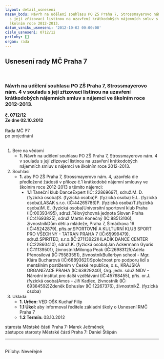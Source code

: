 ```yaml
---
layout: detail_usneseni
nazev_bodu: Návrh na udělení souhlasu PO ZŠ Praha 7, Strossmayerovo nám. 4 v souladu
  s její zřizovací listinou na uzavření krátkodobých nájemních smluv s nájemci ve
  školním roce 2012-2013.
datum_vzniku_usneseni: '2012-10-02 00:00:00'
cislo_usneseni: 0712/12
prilohy: []
organ: rada
---
```

<div id="ucUsn_pList" class="usn">
	<span><h2>Usnesení rady MČ Praha 7 </h2>
<br></span><div class="standBody">
<span><h3>Návrh na udělení souhlasu PO ZŠ Praha 7, Strossmayerovo nám. 4 v souladu s její zřizovací listinou na uzavření krátkodobých nájemních smluv s nájemci ve školním roce 2012-2013.</h3></span><div class="center">
		<strong>č. 0712/12</strong><br>
	</div>
<div class="center">
		<strong>Ze dne 02.10.2012</strong><br><br>
	</div>Rada MČ P7<br> po projednání<br><br><ol>
<li>Bere na vědomí<ul><li>
<strong>1.</strong> Návrh na udělení souhlasu PO ZŠ Praha 7, Strossmayerovo nám. 4 v souladu s její zřizovací listinou na uzavření krátkodobých nájemních smluv s nájemci ve školním roce 2012-2013.</li></ul>
</li>
<li>Souhlasí<ul><li>
<strong>1.</strong> aby PO ZŠ Praha 7, Strossmayerovo nám. 4, uzavřela dle předložené žádosti v příloze č.1 krátkodobé nájemní smlouvy ve školním roce 2012-2013 s těmito nájemci: <ul><li>
<strong>1.1</strong> Taneční  klub DanceExpert (IČ: 22869697), sdruž.M. D. (fyzická osoba)S. (fyzická osoba)P. (fyzická osoba) E.L. (fyzická osoba)LASAK s.r.o. (IČ:44265786)P. (fyzická osoba)T.(fyzická osoba)M. E. (fyzická osoba)Universitní sportovní klub Praha (IČ:00393495), sdruž.Tělovýchovná jednota Slovan Praha (IČ:41693825), sdruž.Martin Konečný (IČ:88513106), živnostníkDům dětí a mládeže, Praha 7, Šimáčkova 16 (IČ:45242879), přís.or.SPORTOVNÍ A KULTURNÍ KLUB SPORT PRO VŠECHNY - TATRAN PRAHA 7 (IČ:65999479), sdruž.SPIRITED, s.r.o.(IČ:27113922)HLADÍK DANCE CENTER (IČ:22860410), sdruž.K. (fyzická osoba)Jan Ackermann Gyuris (IČ:11139501), živnostníkMilonga Peak (IČ:26983125)Adéla Přenosilová (IČ:75583551), živnostníkBullerbyn school - Mgr. Klára Bucharová (IČ:68893621)Společnost pro podporu lidí s mentálním postižením v České republice, o.s., KRAJSKÁ ORGANIZACE PRAHA (IČ:63829240), Org. jedn. sduž.NIDV - Národní institut pro další vzdělávání (IČ:45768455), přís. or.J. (fyzická osoba)Amos - Jiří Kadlec, živnostník (IČ: 69384592)Zdeněk Bohuslav (IČ:12267376), živnostníkŽ. (fyzická osoba) </li></ul>
</li></ul>
</li>
<li>Ukládá<ul>
<li>
<strong>1. Určen: </strong>VED OŠK Kuchař Filip</li>
<li>
<strong>1.1 Úkol: </strong>aby informoval ředitele základní školy o Usnesení RMČ Praha 7</li>
<li>
<strong>1.2 Termín: </strong>03.10.2012</li>
</ul>
</li>
</ol>starosta Městské části Praha 7: Marek Ječmének<br>zástupce starosty Městské části Praha 7: Daniel Štěpán <hr>
<br>Přílohy: Neveřejné</div>
</div>